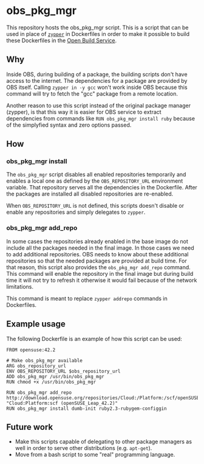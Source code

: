 # obs_pkg_mgr

This repository hosts the obs_pkg_mgr script. This is a script that can be used in place of [`zypper`](https://github.com/openSUSE/zypper) in Dockerfiles in order to make it possible to build these Dockerfiles in the [Open Build Service](https://github.com/openSUSE/open-build-service).

## Why

Inside OBS, during building of a package, the building scripts don't have access to the internet. The dependencies for a package are provided by OBS itself. Calling `zypper in -y gcc` won't work inside OBS because this command will try to fetch the "gcc" package from a remote location.

Another reason to use this script instead of the original package manager (zypper), is that this way it is easier for OBS service to extract dependencies from commands like `RUN obs_pkg_mgr install ruby` because of the simplyfied syntax and zero options passed.

## How

### obs_pkg_mgr install

The `obs_pkg_mgr` script disables all enabled repositories temporarily and enables a local one as defined by the `OBS_REPOSITORY_URL` environment variable. That repository serves all the dependencies in the Dockerfile. After the packages are installed all disabled repositories are re-enabled.

When `OBS_REPOSITORY_URL` is not defined, this scripts doesn't disable or enable any repositories and simply delegates to `zypper`. 

### obs_pkg_mgr add_repo

In some cases the repositories already enabled in the base image do not include all the packages needed in the final image. In those cases we need to add additional repositories. OBS needs to know about these additional repositories so that the needed packages are provided at build time. For that reason, this script also provides the `obs_pkg_mgr add_repo` command. This command will enable the repository in the final image but during build time it will not try to refresh it otherwise it would fail because of the network limitations.

This command is meant to replace `zypper addrepo` commands in Dockerfiles.

## Example usage

The following Dockerfile is an example of how this script can be used:

```
FROM opensuse:42.2

# Make obs_pkg_mgr available
ARG obs_repository_url
ENV OBS_REPOSITORY_URL $obs_repository_url
ADD obs_pkg_mgr /usr/bin/obs_pkg_mgr
RUN chmod +x /usr/bin/obs_pkg_mgr

RUN obs_pkg_mgr add_repo http://download.opensuse.org/repositories/Cloud:/Platform:/scf/openSUSE_Leap_42.2/ "Cloud:Platform:scf (openSUSE_Leap_42.2)"
RUN obs_pkg_mgr install dumb-init ruby2.3-rubygem-configgin
```

## Future work

- Make this scripts capable of delegating to other package managers as well in order to serve other distributions (e.g. `apt-get`).
- Move from a bash script to some "real" programming language.
